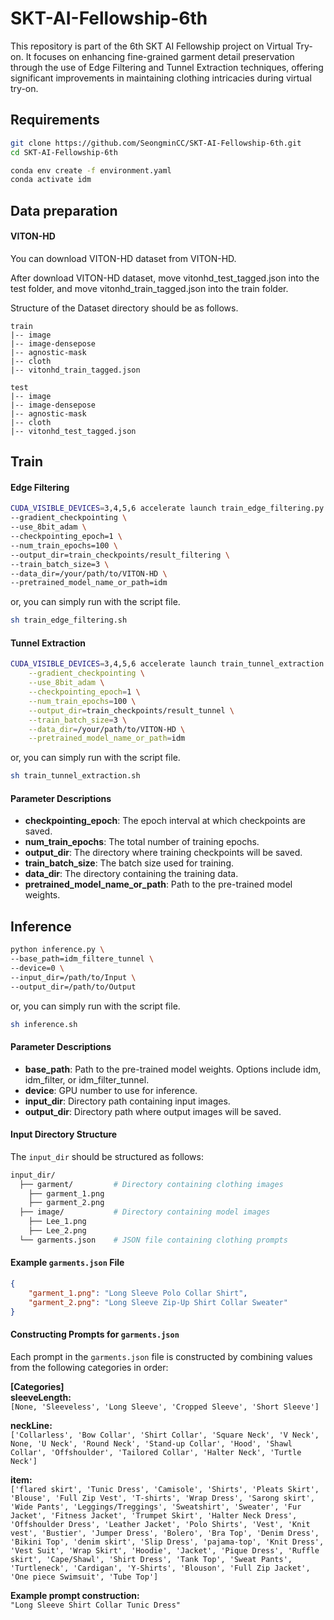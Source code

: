 # SKT-AI-Fellowship-6th
This repository is part of the 6th SKT AI Fellowship project on Virtual Try-on. It focuses on enhancing fine-grained garment detail preservation through the use of Edge Filtering and Tunnel Extraction techniques, offering significant improvements in maintaining clothing intricacies during virtual try-on.

## Requirements
```bash
git clone https://github.com/SeongminCC/SKT-AI-Fellowship-6th.git
cd SKT-AI-Fellowship-6th

conda env create -f environment.yaml
conda activate idm
```

## Data preparation
#### VITON-HD
You can download VITON-HD dataset from VITON-HD.

After download VITON-HD dataset, move vitonhd_test_tagged.json into the test folder, and move vitonhd_train_tagged.json into the train folder.

Structure of the Dataset directory should be as follows.

```
train
|-- image
|-- image-densepose
|-- agnostic-mask
|-- cloth
|-- vitonhd_train_tagged.json

test
|-- image
|-- image-densepose
|-- agnostic-mask
|-- cloth
|-- vitonhd_test_tagged.json
```

## Train

#### Edge Filtering
```bash
CUDA_VISIBLE_DEVICES=3,4,5,6 accelerate launch train_edge_filtering.py \
--gradient_checkpointing \
--use_8bit_adam \
--checkpointing_epoch=1 \
--num_train_epochs=100 \
--output_dir=train_checkpoints/result_filtering \
--train_batch_size=3 \
--data_dir=/your/path/to/VITON-HD \
--pretrained_model_name_or_path=idm
```
or, you can simply run with the script file.
```bash
sh train_edge_filtering.sh
```

  

#### Tunnel Extraction
```bash
CUDA_VISIBLE_DEVICES=3,4,5,6 accelerate launch train_tunnel_extraction.py \
    --gradient_checkpointing \
    --use_8bit_adam \
    --checkpointing_epoch=1 \
    --num_train_epochs=100 \
    --output_dir=train_checkpoints/result_tunnel \
    --train_batch_size=3 \
    --data_dir=/your/path/to/VITON-HD \
    --pretrained_model_name_or_path=idm
```
or, you can simply run with the script file.
```bash
sh train_tunnel_extraction.sh
```

#### Parameter Descriptions
- **checkpointing_epoch**: The epoch interval at which checkpoints are saved.
- **num_train_epochs**: The total number of training epochs.
- **output_dir**: The directory where training checkpoints will be saved.
- **train_batch_size**: The batch size used for training.
- **data_dir**: The directory containing the training data.
- **pretrained_model_name_or_path**: Path to the pre-trained model weights.



## Inference

```bash
python inference.py \
--base_path=idm_filtere_tunnel \
--device=0 \
--input_dir=/path/to/Input \
--output_dir=/path/to/Output
```
or, you can simply run with the script file.
```bash
sh inference.sh
```

#### Parameter Descriptions
- **base_path**: Path to the pre-trained model weights. Options include idm, idm_filter, or idm_filter_tunnel.
- **device**: GPU number to use for inference.
- **input_dir**: Directory path containing input images.
- **output_dir**: Directory path where output images will be saved.

#### Input Directory Structure
The `input_dir` should be structured as follows:  
```bash
input_dir/
  ├── garment/         # Directory containing clothing images
    ├── garment_1.png
    ├── garment_2.png
  ├── image/           # Directory containing model images
    ├── Lee_1.png
    ├── Lee_2.png
  └── garments.json    # JSON file containing clothing prompts
```

#### Example `garments.json` File
```json
{
    "garment_1.png": "Long Sleeve Polo Collar Shirt",
    "garment_2.png": "Long Sleeve Zip-Up Shirt Collar Sweater"
}
```

#### Constructing Prompts for `garments.json`
Each prompt in the `garments.json` file is constructed by combining values from the following categories in order:  
  
**[Categories]**  
**sleeveLength:**  
```[None, 'Sleeveless', 'Long Sleeve', 'Cropped Sleeve', 'Short Sleeve']```

**neckLine:**  
`['Collarless', 'Bow Collar', 'Shirt Collar', 'Square Neck', 'V Neck', None, 'U Neck', 'Round Neck', 'Stand-up Collar', 'Hood', 'Shawl Collar', 'Offshoulder', 'Tailored Collar', 'Halter Neck', 'Turtle Neck']`

**item:**  
`['flared skirt', 'Tunic Dress', 'Camisole', 'Shirts', 'Pleats Skirt', 'Blouse', 'Full Zip Vest', 'T-shirts', 'Wrap Dress', 'Sarong skirt', 'Wide Pants', 'Leggings/Treggings', 'Sweatshirt', 'Sweater', 'Fur Jacket', 'Fitness Jacket', 'Trumpet Skirt', 'Halter Neck Dress', 'Offshoulder Dress', 'Leather Jacket', 'Polo Shirts', 'Vest', 'Knit vest', 'Bustier', 'Jumper Dress', 'Bolero', 'Bra Top', 'Denim Dress', 'Bikini Top', 'denim skirt', 'Slip Dress', 'pajama-top', 'Knit Dress', 'Vest Suit', 'Wrap Skirt', 'Hoodie', 'Jacket', 'Pique Dress', 'Ruffle skirt', 'Cape/Shawl', 'Shirt Dress', 'Tank Top', 'Sweat Pants', 'Turtleneck', 'Cardigan', 'Y-Shirts', 'Blouson', 'Full Zip Jacket', 'One piece Swimsuit', 'Tube Top']`

**Example prompt construction:**  
``"Long Sleeve Shirt Collar Tunic Dress"``
